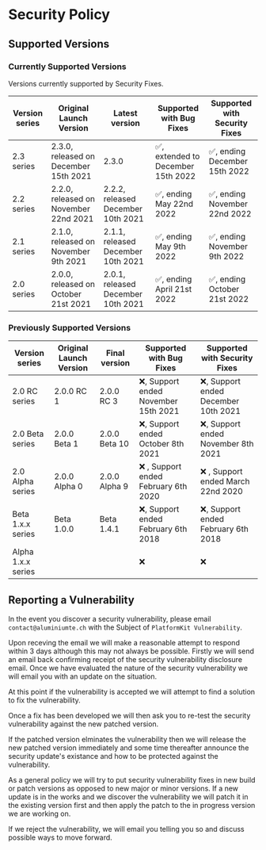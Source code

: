 # Security Policy

## Supported Versions

### Currently Supported Versions
Versions currently supported by Security Fixes.

| Version series | Original Launch Version | Latest version | Supported with Bug Fixes | Supported with Security Fixes | 
|--| --|--|--|--|
| 2.3 series | 2.3.0, released on December 15th 2021 | 2.3.0 | :white_check_mark:, extended to December 15th 2022 | :white_check_mark:, ending December 15th 2022 |
| 2.2 series | 2.2.0, released on November 22nd 2021 | 2.2.2, released December 10th 2021 | :white_check_mark:, ending May 22nd 2022 | :white_check_mark:, ending November 22nd 2022 |
| 2.1 series | 2.1.0, released on November 9th 2021 | 2.1.1, released December 10th 2021 | :white_check_mark:, ending May 9th 2022 | :white_check_mark:, ending November 9th 2022 |
| 2.0 series | 2.0.0, released on October 21st 2021 | 2.0.1, released December 10th 2021 | :white_check_mark:, ending April 21st 2022 | :white_check_mark:, ending October 21st 2022 |

### Previously Supported Versions
| Version series | Original Launch Version | Final version | Supported with Bug Fixes | Supported with Security Fixes | 
|--| --|--|--|--|
| 2.0 RC series | 2.0.0 RC 1 | 2.0.0 RC 3 | :x:, Support ended November 15th 2021 | :x:, Support ended December 10th 2021 |
| 2.0 Beta series | 2.0.0 Beta 1 | 2.0.0 Beta 10 | :x:, Support ended October 8th 2021 | :x:, Support ended November 8th 2021 |
| 2.0 Alpha series | 2.0.0 Alpha 0 | 2.0.0 Alpha 9 |:x: , Support ended February 6th 2020 | :x: , Support ended March 22nd 2020 |
| Beta 1.x.x series | Beta 1.0.0 | Beta 1.4.1 |:x:, Support ended February 6th 2018 | :x:, Support ended February 6th 2018 |
| Alpha 1.x.x series | | | :x: | :x: |

## Reporting a Vulnerability

In the event you discover a security vulnerability, please email ``contact@aluminiumte.ch`` with the Subject of ``PlatformKit Vulnerability``.

Upon receving the email we will make a reasonable attempt to respond within 3 days although this may not always be possible. Firstly we will send an email back confirming receipt of the security vulnerability disclosure email.
Once we have evaluated the nature of the security vulnerability we will email you with an update on the situation.

At this point if the vulnerability is accepted we will attempt to find a solution to fix the vulnerability. 

Once a fix has been developed we will then ask you to re-test the security vulnerability against the new patched version.

If the patched version elminates the vulnerability then we will release the new patched version immediately and some time thereafter announce the security update's existance and how to be protected against the vulnerability.

As a general policy we will try to put security vulnerability fixes in new build or patch versions as opposed to new major or minor versions.
If a new update is in the works and we discover the vulnerability we will patch it in the existing version first and then apply the patch to the in progress version we are working on.

If we reject the vulnerability, we will email you telling you so and discuss possible ways to move forward.
